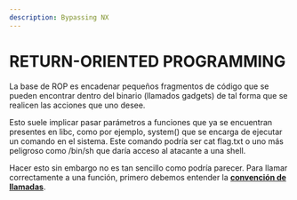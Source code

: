 ```yaml
---
description: Bypassing NX
---
```


# RETURN-ORIENTED PROGRAMMING

La base de ROP es encadenar pequeños fragmentos de código que se pueden encontrar dentro del binario (llamados gadgets) de tal forma que se realicen las acciones que uno desee.

Esto suele implicar pasar parámetros a funciones que ya se encuentran presentes en libc, como por ejemplo, system() que se encarga de ejecutar un comando en el sistema. Este comando podría ser cat flag.txt o uno más peligroso como /bin/sh que daría acceso al atacante a una shell.

Hacer esto sin embargo no es tan sencillo como podría parecer. Para llamar correctamente a una función, primero debemos entender la [**convención de llamadas**](../convencion-de-llamadas.md).

